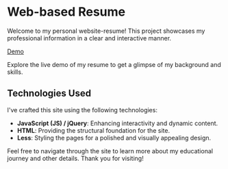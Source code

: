 # Web-based Resume

Welcome to my personal website-resume! This project showcases my professional information in a clear and interactive manner.

[Demo](https://zhannapopenko.github.io/)

Explore the live demo of my resume to get a glimpse of my background and skills.

## Technologies Used

I've crafted this site using the following technologies:

- **JavaScript (JS) / jQuery**: Enhancing interactivity and dynamic content.
- **HTML**: Providing the structural foundation for the site.
- **Less**: Styling the pages for a polished and visually appealing design.

Feel free to navigate through the site to learn more about my educational journey and other details. Thank you for visiting!

